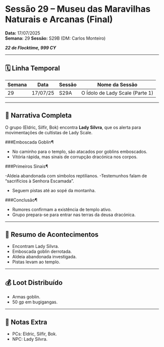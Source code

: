 # Sessão 29 – Museu das Maravilhas Naturais e Arcanas (Final)
**Data:** 17/07/2025  
**Semana:** 29 
**Sessão:** S29B (DM: Carlos Monteiro)  

***22 de Flocktime, 999 CY***

---
## 🗓 Linha Temporal
| Semana | Data     | Sessão | Nome da Sessão                  |
| ------ | -------- | ------ | ------------------------------- |
| 29     | 17/07/25 | S29A   | O Ídolo de Lady Scale (Parte 1) |

---

## 📖 Narrativa Completa

O grupo (Eldric, Silfir, Bok) encontra **Lady Silvra**, que os alerta para movimentações de cultistas de Lady Scale.

###Emboscada Goblin¶

- No caminho para o templo, são atacados por goblins emboscados.
- Vitória rápida, mas sinais de corrupção dracónica nos corpos.

###Primeiros Sinais¶

-Aldeia abandonada com símbolos reptilianos.
-Testemunhos falam de “sacrifícios à Senhora Escamada”.
- Seguem pistas até ao sopé da montanha.

###Conclusão¶

- Rumores confirmam a existência de templo ativo.
- Grupo prepara-se para entrar nas terras da deusa dracónica.



---

## 🎲 Resumo de Acontecimentos

- Encontram Lady Silvra.
- Emboscada goblin derrotada.
- Aldeia abandonada investigada.
- Pistas levam ao templo.


---

## 💰 Loot Distribuído

- Armas goblin.
- 50 gp em bugigangas.


---

## 🧾 Notas Extra

- PCs: Eldric, Silfir, Bok.
- NPC: Lady Silvra.

